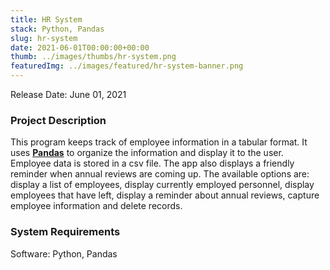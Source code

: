 ```yaml
---
title: HR System
stack: Python, Pandas
slug: hr-system
date: 2021-06-01T00:00:00+00:00
thumb: ../images/thumbs/hr-system.png
featuredImg: ../images/featured/hr-system-banner.png
---
```


Release Date: June 01, 2021

### Project Description

This program keeps track of employee information in a tabular format. It uses [**Pandas**](https://pandas.pydata.org/) to organize the information and display it to the user. Employee data is stored in a csv file. The app also displays a friendly reminder when annual reviews are coming up. The available options are: display a list of employees, display currently employed personnel, display employees that have left, display a reminder about annual reviews, capture employee information and delete records.  

### System Requirements

Software: Python, Pandas
